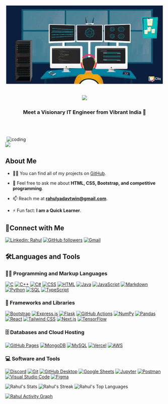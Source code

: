 <p align="center"><img src="https://raw.githubusercontent.com/sarthakvs/sarthakvs/main/coding.gif"></p>

<h2 align="center">
    <img src="https://readme-typing-svg.herokuapp.com/?font=Righteous&size=35&color=F7A810&center=true&vCenter=true&width=500&height=70&duration=4000&lines=नमस्ते,🙏🏻+I'm+Rahul+Yadav;" />
</h2>
<h3 align="center">Meet a Visionary IT Engineer from Vibrant India 🚀</h3>
<br>
<br>
<br>
<img align="right" alt="coding" width="500" src="https://www.wingstechsolutions.com/wp-content/uploads/2022/03/full-stack-development.gif">

<p align="left"> 
  <img src="https://komarev.com/ghpvc/?username=rahul9415&label=Profile%20views&color=0e75b6&style=flat" /> 
</p>

## About Me

- 👨‍💻 You can find all of my projects on [GitHub](https://github.com/rahul9415).

- 💬 Feel free to ask me about **HTML, CSS, Bootstrap, and competitive programming**.

- 📫 Reach me at **rahulyadavtwin@gmail.com**.

- ⚡ Fun fact: **I am a Quick Learner**.

## 🤝Connect with Me

[![Linkedin: Rahul](https://img.shields.io/badge/-nishant-blue?style=flat-square&logo=Linkedin&logoColor=white&link=https://www.linkedin.com/in/rahul-yadav-4b1b29266/?utm_source=share&utm_campaign=share_via&utm_content=profile&utm_medium=android_app)](https://www.linkedin.com/in/rahul-yadav-4b1b29266/?utm_source=share&utm_campaign=share_via&utm_content=profile&utm_medium=android_app)
[![GitHub followers](https://img.shields.io/github/followers/rahul9415?label=Follow&style=social)](https://github.com/rahul9415)
[![Gmail](https://img.shields.io/badge/-Email-red?style=flat-square&logo=Gmail&logoColor=white&link=mailto:rahulyadavtwin@gmail.com)](mailto:rahulyadavtwin@gmail.com)


## 🛠️Languages and Tools

<h3>👨‍💻 Programming and Markup Languages</h3>

[![C](https://custom-icon-badges.demolab.com/badge/C-03599C.svg?logo=c-in-hexagon&logoColor=white)](https://github.com/search?q=user%3ADenverCoder1+language%3Ac)
[![C++](https://custom-icon-badges.demolab.com/badge/C++-9C033A.svg?logo=cpp2&logoColor=white)](https://github.com/search?q=user%3ADenverCoder1+language%3Acpp)
[![C#](https://custom-icon-badges.demolab.com/badge/C%23-68217A.svg?logo=cs2&logoColor=white)](https://github.com/search?q=user%3ADenverCoder1+language%3Acsharp)
[![CSS](https://img.shields.io/badge/CSS-1572B6.svg?logo=css3&logoColor=white)](https://github.com/search?q=user%3ADenverCoder1+language%3Acss)
[![HTML](https://img.shields.io/badge/HTML-E34F26.svg?logo=html5&logoColor=white)](https://github.com/search?q=user%3ADenverCoder1+language%3Ahtml)
[![Java](https://custom-icon-badges.demolab.com/badge/Java-007396.svg?logo=java&logoColor=white)](https://github.com/search?q=user%3ADenverCoder1+language%3Ajava)
[![JavaScript](https://img.shields.io/badge/JavaScript-F7DF1E.svg?logo=javascript&logoColor=black)](https://github.com/search?q=user%3ADenverCoder1+language%3Ajavascript)
[![Markdown](https://img.shields.io/badge/Markdown-000000.svg?logo=markdown&logoColor=white)](https://github.com/search?q=user%3ADenverCoder1+language%3Amarkdown)
[![Python](https://img.shields.io/badge/Python-14354C.svg?logo=python&logoColor=white)](https://github.com/search?q=user%3ADenverCoder1+language%3Apython)
[![SQL](https://custom-icon-badges.demolab.com/badge/SQL-025E8C.svg?logo=database&logoColor=white)](https://github.com/search?q=user%3ADenverCoder1+language%3Asql)
[![TypeScript](https://img.shields.io/badge/TypeScript-007ACC.svg?logo=typescript&logoColor=white)](https://github.com/search?q=user%3ADenverCoder1+language%3AtypeScript)

<h3>🧰 Frameworks and Libraries</h3>

[![Bootstrap](https://img.shields.io/badge/Bootstrap-7952B3.svg?logo=bootstrap&logoColor=white)](#)
[![Express.js](https://img.shields.io/badge/Express.js-404d59.svg?logo=express&logoColor=white)](#)
[![Flask](https://img.shields.io/badge/Flask-000000.svg?logo=flask&logoColor=white)](#)
[![GitHub Actions](https://img.shields.io/badge/GitHub%20Actions-2671E5.svg?logo=github%20actions&logoColor=white)](#)
[![NumPy](https://img.shields.io/badge/Numpy-013243.svg?logo=numpy&logoColor=white)](#)
[![Pandas](https://img.shields.io/badge/Pandas-150458.svg?logo=pandas&logoColor=white)](#)
[![React](https://img.shields.io/badge/React-20232a.svg?logo=react&logoColor=%2361DAFB)](#)
[![Tailwind CSS](https://img.shields.io/badge/Tailwind%20CSS-38B2AC.svg?logo=tailwind-css&logoColor=white)](#)
[![Next.js](https://img.shields.io/badge/Next.js-000000.svg?logo=next.js&logoColor=white)](#)
[![TensorFlow](https://img.shields.io/badge/TensorFlow-FF6F00.svg?logo=TensorFlow&logoColor=white)](#)

<h3>🗄️ Databases and Cloud Hosting</h3>

[![GitHub Pages](https://img.shields.io/badge/GitHub%20Pages-327FC7.svg?logo=github&logoColor=white)](#)
[![MongoDB](https://img.shields.io/badge/MongoDB-4ea94b.svg?logo=mongodb&logoColor=white)](#)
[![MySQL](https://img.shields.io/badge/MySQL-00f.svg?logo=mysql&logoColor=white)](#)
[![Vercel](https://img.shields.io/badge/Vercel-000000.svg?logo=vercel&logoColor=white)](#)
[![AWS](https://img.shields.io/badge/AWS-232F3E.svg?logo=amazon-aws&logoColor=white)](#)

 <h3>💻 Software and Tools</h3>

[![Discord](https://img.shields.io/badge/-Discord-5865F2.svg?logo=discord&logoColor=white)](#)
[![Git](https://img.shields.io/badge/Git-F05033.svg?logo=git&logoColor=white)](#)
[![GitHub Desktop](https://img.shields.io/badge/GitHub%20Desktop-8034A9.svg?logo=github&logoColor=white)](#)
[![Google Sheets](https://img.shields.io/badge/Sheets-34A853.svg?logo=google%20sheets&logoColor=white)](#)
[![Jupyter](https://img.shields.io/badge/Jupyter-F37626.svg?logo=Jupyter&logoColor=white)](#)
[![Postman](https://img.shields.io/badge/Postman-FF6C37?logo=postman&logoColor=white)](#)
[![Visual Studio Code](https://img.shields.io/badge/Visual%20Studio%20Code-0078d7.svg?logo=visual-studio-code&logoColor=white)](#)
[![Figma](https://img.shields.io/badge/Figma-F24E1E.svg?logo=figma&logoColor=white)](#)

<!-- GitHub Stats -->
![Rahul's Stats](https://github-readme-stats.vercel.app/api?username=rahul9415&theme=vision-friendly-dark&show_icons=true&hide_border=true&count_private=true&rank_icon=github)
![Rahul's Streak](https://github-readme-streak-stats.herokuapp.com/?user=rahul9415&theme=vision-friendly-dark&hide_border=true)
![Rahul's Top Languages](https://github-readme-stats.vercel.app/api/top-langs/?username=rahul9415&theme=vision-friendly-dark&show_icons=true&hide_border=true&layout=compact)

<!-- Activity Graph -->
<a href="https://github.com/ashutosh00710/github-readme-activity-graph">
  <img alt="Rahul Activity Graph" src="https://github-readme-activity-graph.vercel.app/graph/?username=Nishant-Pandey-2004&bg_color=1F222E&color=F8D866&line=F85D7F&point=FFFFFF&hide_border=true" />
</a>
